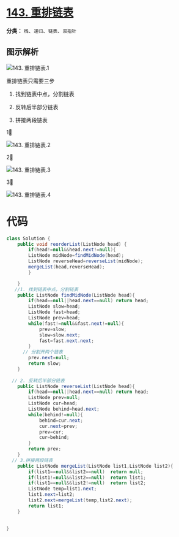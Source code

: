 # [143. 重排链表](https://leetcode-cn.com/problems/reorder-list/)

**分类：** `栈`、`递归`、`链表`、`双指针`

## 图示解析

![143. 重排链表.1](http://drawbed.itlearn.club/uPic/143.%20%E9%87%8D%E6%8E%92%E9%93%BE%E8%A1%A8.1.png)

重排链表只需要三步

1. 找到链表中点，分割链表

2. 反转后半部分链表

3. 拼接两段链表


1⃣️

![143. 重排链表.2](http://drawbed.itlearn.club/uPic/143.%20%E9%87%8D%E6%8E%92%E9%93%BE%E8%A1%A8.2.png)

2⃣️

![143. 重排链表.3](http://drawbed.itlearn.club/uPic/143.%20%E9%87%8D%E6%8E%92%E9%93%BE%E8%A1%A8.3.png)

3⃣️

![143. 重排链表.4](http://drawbed.itlearn.club/uPic/143.%20%E9%87%8D%E6%8E%92%E9%93%BE%E8%A1%A8.4.png)

# 代码

```java
class Solution {
    public void reorderList(ListNode head) {
        if(head!=null&&head.next!=null){
        ListNode midNode=findMidNode(head);
        ListNode reverseHead=reverseList(midNode);
        mergeList(head,reverseHead);
        }

    }
   //1. 找到链表中点，分割链表
    public ListNode findMidNode(ListNode head){
        if(head==null||head.next==null) return head;
        ListNode slow=head;
        ListNode fast=head;
        ListNode prev=head;
        while(fast!=null&&fast.next!=null){
            prev=slow;
            slow=slow.next;
            fast=fast.next.next;
        }
      // 分割开两个链表
        prev.next=null;
        return slow;
    }
  
  // 2. 反转后半部分链表
    public ListNode reverseList(ListNode head){
        if(head==null||head.next==null) return head;
        ListNode prev=null;
        ListNode cur=head;
        ListNode behind=head.next;
        while(behind!=null){
            behind=cur.next;
            cur.next=prev;
            prev=cur;
            cur=behind;
        }
        return prev;
    }
  // 3.拼接两段链表
    public ListNode mergeList(ListNode list1,ListNode list2){
        if(list1==null&&list2==null)  return null;
        if(list1!=null&&list2==null)  return list1;
        if(list1==null&&list2!=null)  return list2;
        ListNode temp=list1.next;
        list1.next=list2;
        list2.next=mergeList(temp,list2.next);
        return list1;
    }
  
 
}
```

